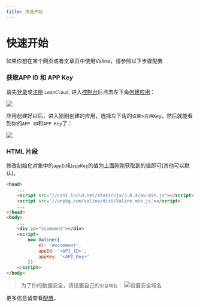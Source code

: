 ```yaml
---
title: 快速开始
---
```


# 快速开始

如果你想在某个网页或者文章页中使用Valine，请参照以下步骤配置

### 获取APP ID 和 APP Key

请先[登录](https://leancloud.cn/dashboard/login.html#/signin)或[注册](https://leancloud.cn/dashboard/login.html#/signup) `LeanCloud`, 进入[控制台](https://leancloud.cn/dashboard/applist.html#/apps)后点击左下角[创建应用](https://leancloud.cn/dashboard/applist.html#/newapp)：

![](https://ws1.sinaimg.cn/large/006qRazegy1fkwo2fpoetj30h40coaak.jpg)

应用创建好以后，进入刚刚创建的应用，选择左下角的`设置`>`应用Key`，然后就能看到你的`APP ID`和`APP Key`了：

![](https://ws1.sinaimg.cn/large/006qRazegy1fkwo6w2b6uj30xe0etjt4.jpg)


### HTML 片段

修改初始化对象中的`appId`和`appKey`的值为上面刚刚获取到的值即可(其他可以默认)。
``` html
<head>
    ...
    <script src="//cdn1.lncld.net/static/js/3.0.4/av-min.js"></script>
    <script src='//unpkg.com/valine/dist/Valine.min.js'></script>
    ...
</head>
<body>
    ...
    <div id="vcomment"></div>
    <script>
        new Valine({
            el: '#vcomment',
            appId: '<API_ID>',
            appKey: '<API_Key>'
        })
    </script>
</body>
```


> 为了你的数据安全，请设置自己的`安全域名`：
> ![设置安全域名](https://ws1.sinaimg.cn/large/006qRazegy1fkxqmddfh1j30qd0go40h.jpg)


更多信息请查看[配置](/config.html)。